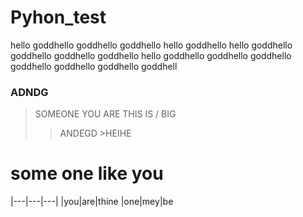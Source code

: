 # Pyhon_test
hello goddhello goddhello goddhello
hello goddhello
hello goddhello goddhello goddhello goddhello
hello goddhello goddhello goddhello goddhello goddhello goddhello goddhell

### ADNDG
> SOMEONE YOU ARE THIS IS
 / BIG
 >>ANDEGD >HEIHE 

# some one like you
|---|---|---|
|you|are|thine
|one|mey|be



